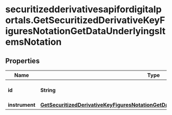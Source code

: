 # securitizedderivativesapifordigitalportals.GetSecuritizedDerivativeKeyFiguresNotationGetDataUnderlyingsItemsNotation

## Properties

Name | Type | Description | Notes
------------ | ------------- | ------------- | -------------
**id** | **String** | Identifier of the notation. | [optional] 
**instrument** | [**GetSecuritizedDerivativeKeyFiguresNotationGetDataUnderlyingsItemsNotationInstrument**](GetSecuritizedDerivativeKeyFiguresNotationGetDataUnderlyingsItemsNotationInstrument.md) |  | [optional] 



